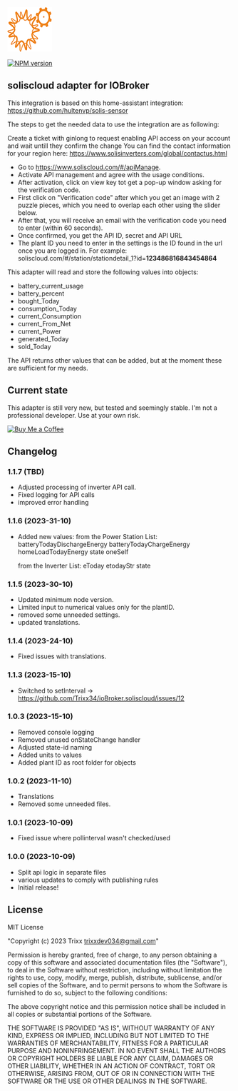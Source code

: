 ![Logo](admin/solis.png)

[![NPM version](http://img.shields.io/npm/v/iobroker.soliscloud)](https://www.npmjs.com/package/iobroker.soliscloud)

## soliscloud adapter for IOBroker

This integration is based on this home-assistant integration:
https://github.com/hultenvp/solis-sensor

The steps to get the needed data to use the integration are as following:

Create a ticket with ginlong to request enabling API access on your account and wait untill they confirm the change
You can find the contact information for your region here: https://www.solisinverters.com/global/contactus.html

- Go to https://www.soliscloud.com/#/apiManage.
- Activate API management and agree with the usage conditions.
- After activation, click on view key tot get a pop-up window asking for the verification code.
- First click on "Verification code" after which you get an image with 2 puzzle pieces, which you need to overlap each other using the slider below.
- After that, you will receive an email with the verification code you need to enter (within 60 seconds).
- Once confirmed, you get the API ID, secret and API URL
- The plant ID you need to enter in the settings is the ID found in the url once you are logged in. For example: soliscloud.com/#/station/stationdetail_1?id=**123486816843454864**

This adapter will read and store the following values into objects:

- battery_current_usage
- battery_percent
- bought_Today
- consumption_Today
- current_Consumption
- current_From_Net
- current_Power
- generated_Today
- sold_Today

The API returns other values that can be added, but at the moment these are sufficient for my needs.

## Current state

This adapter is still very new, but tested and seemingly stable.
I'm not a professional developer. Use at your own risk.

[![Buy Me a Coffee](https://www.buymeacoffee.com/assets/img/guidelines/download-assets-sm-2.svg)](https://www.buymeacoffee.com/trixxdev)

## Changelog

### 1.1.7 (TBD)

- Adjusted processing of inverter API call.
- Fixed logging for API calls
- improved error handling

### 1.1.6 (2023-31-10)

- Added new values:
  from the Power Station List:
  batteryTodayDischargeEnergy
  batteryTodayChargeEnergy
  homeLoadTodayEnergy
  state
  oneSelf

  from the Inverter List:
  eToday
  etodayStr
  state

### 1.1.5 (2023-30-10)

- Updated minimum node version.
- Limited input to numerical values only for the plantID.
- removed some unneeded settings.
- updated translations.

### 1.1.4 (2023-24-10)

- Fixed issues with translations.

### 1.1.3 (2023-15-10)

- Switched to setInterval -> https://github.com/Trixx34/ioBroker.soliscloud/issues/12

### 1.0.3 (2023-15-10)

- Removed console logging
- Removed unused onStateChange handler
- Adjusted state-id naming
- Added units to values
- Added plant ID as root folder for objects

### 1.0.2 (2023-11-10)

- Translations
- Removed some unneeded files.

### 1.0.1 (2023-10-09)

- Fixed issue where pollinterval wasn't checked/used

### 1.0.0 (2023-10-09)

- Split api logic in separate files
- various updates to comply with publishing rules
- Initial release!

## License

MIT License

"Copyright (c) 2023 Trixx trixxdev034@gmail.com"

Permission is hereby granted, free of charge, to any person obtaining a copy
of this software and associated documentation files (the "Software"), to deal
in the Software without restriction, including without limitation the rights
to use, copy, modify, merge, publish, distribute, sublicense, and/or sell
copies of the Software, and to permit persons to whom the Software is
furnished to do so, subject to the following conditions:

The above copyright notice and this permission notice shall be included in all
copies or substantial portions of the Software.

THE SOFTWARE IS PROVIDED "AS IS", WITHOUT WARRANTY OF ANY KIND, EXPRESS OR
IMPLIED, INCLUDING BUT NOT LIMITED TO THE WARRANTIES OF MERCHANTABILITY,
FITNESS FOR A PARTICULAR PURPOSE AND NONINFRINGEMENT. IN NO EVENT SHALL THE
AUTHORS OR COPYRIGHT HOLDERS BE LIABLE FOR ANY CLAIM, DAMAGES OR OTHER
LIABILITY, WHETHER IN AN ACTION OF CONTRACT, TORT OR OTHERWISE, ARISING FROM,
OUT OF OR IN CONNECTION WITH THE SOFTWARE OR THE USE OR OTHER DEALINGS IN THE
SOFTWARE.
